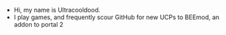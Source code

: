 - Hi, my name is Ultracooldood.
- I play games, and frequently scour GitHub for new UCPs to BEEmod, an addon to portal 2

<!---
Ultracooldood/Ultracooldood is a ✨ special ✨ repository because its `README.md` (this file) appears on your GitHub profile.
You can click the Preview link to take a look at your changes.
--->
